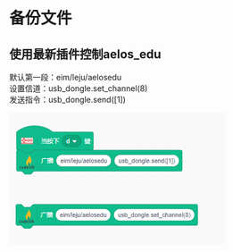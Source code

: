 # 备份文件

## 使用最新插件控制aelos_edu

默认第一段：eim/leju/aelosedu  
设置信道：usb_dongle.set_channel(8)  
发送指令：usb_dongle.send([1])  

![图片](/Scratch_LejuRobot/leju_scratch_20191031/20191031201140.png)

